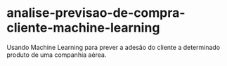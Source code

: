 # analise-previsao-de-compra-cliente-machine-learning
Usando Machine Learning para prever a adesão do cliente a determinado produto de uma companhia aérea.
